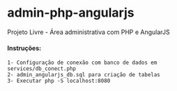 # admin-php-angularjs

Projeto Livre - Área administrativa com PHP e AngularJS

#### Instruções:
    1- Configuração de conexão com banco de dados em services/db_conect.php
    2- admin_angularjs_db.sql para criação de tabelas
    3- Executar php -S localhost:8080

